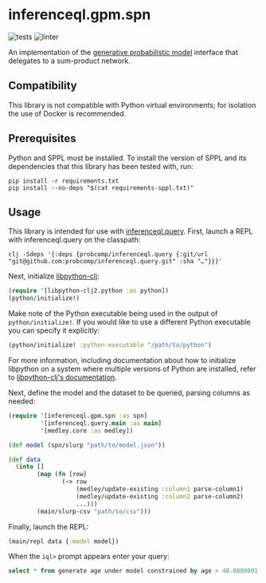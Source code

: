 # inferenceql.gpm.spn
![tests](https://github.com/probcomp/inferenceql.gpm.spn/workflows/tests/badge.svg)
![linter](https://github.com/probcomp/inferenceql.gpm.spn/workflows/linter/badge.svg)

An implementation of the [generative probabilistic model](https://github.com/probcomp/inferenceql.inference) interface that delegates to a sum-product network.

## Compatibility

This library is not compatible with Python virtual environments; for isolation the use of Docker is recommended. 

## Prerequisites

Python and SPPL must be installed. To install the version of SPPL and its dependencies that this library has been tested with, run:

``` shell
pip install -r requirements.txt
pip install --no-deps "$(cat requirements-sppl.txt)"
```

## Usage

This library is intended for use with [inferenceql.query](https://github.com/probcomp/inferenceql.query). First, launch a REPL with inferenceql.query on the classpath:

``` shell
clj -Sdeps '{:deps {probcomp/inferenceql.query {:git/url "git@github.com:probcomp/inferenceql.query.git" :sha "…"}}}'
```

Next, initialize [libpython-clj](https://github.com/clj-python/libpython-clj):

``` clojure
(require '[libpython-clj2.python :as python])
(python/initialize!)
```

Make note of the Python executable being used in the output of `python/initialize!`. If you would like to use a different Python executable you can specify it explicitly:

``` clojure
(python/initialize! :python-executable "/path/to/python")
```

For more information, including documentation about how to initialize libpython on a system where multiple versions of Python are installed, refer to [libpython-clj's documentation](https://clj-python.github.io/libpython-clj/).

Next, define the model and the dataset to be queried, parsing columns as needed:

``` clojure
(require '[inferenceql.gpm.spn :as spn]
         '[inferenceql.query.main :as main]
         '[medley.core :as medley])

(def model (spn/slurp "path/to/model.json"))

(def data
  (into []
        (map (fn [row]
               (-> row
                   (medley/update-existing :column1 parse-column1)
                   (medley/update-existing :column2 parse-column2)
                   ...)))
        (main/slurp-csv "path/to/csv")))
```

Finally, launch the REPL:

``` clojure
(main/repl data {:model model})
```

When the `iql>` prompt appears enter your query:

``` sql
select * from generate age under model constrained by age > 48.0000001 and age < 48.0000002 limit 10
``` 
